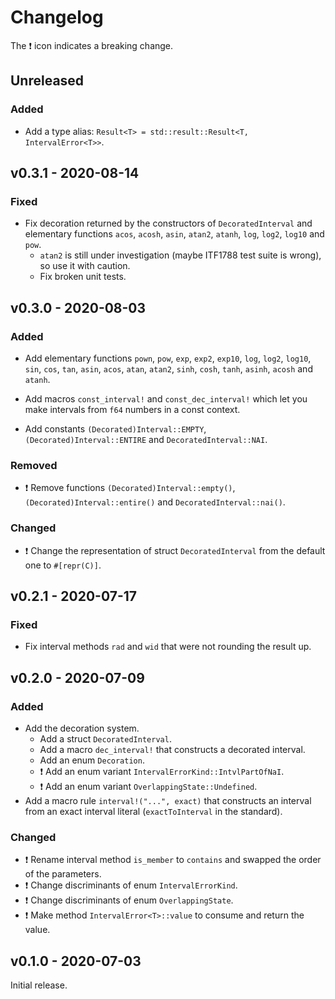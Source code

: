 # Changelog

The ❗ icon indicates a breaking change.

## Unreleased

### Added

- Add a type alias: `Result<T> = std::result::Result<T, IntervalError<T>>`.

## v0.3.1 - 2020-08-14

### Fixed

- Fix decoration returned by the constructors of `DecoratedInterval` and elementary functions `acos`, `acosh`, `asin`, `atan2`, `atanh`, `log`, `log2`, `log10` and `pow`.
  - `atan2` is still under investigation (maybe ITF1788 test suite is wrong), so use it with caution.
  - Fix broken unit tests.

## v0.3.0 - 2020-08-03

### Added

- Add elementary functions `pown`, `pow`, `exp`, `exp2`, `exp10`, `log`, `log2`, `log10`, `sin`, `cos`, `tan`, `asin`, `acos`, `atan`, `atan2`, `sinh`, `cosh`, `tanh`, `asinh`, `acosh` and `atanh`.

- Add macros `const_interval!` and `const_dec_interval!` which let you make intervals from `f64` numbers in a const context.

- Add constants `(Decorated)Interval::EMPTY`, `(Decorated)Interval::ENTIRE` and `DecoratedInterval::NAI`.

### Removed

- ❗ Remove functions `(Decorated)Interval::empty()`, `(Decorated)Interval::entire()` and `DecoratedInterval::nai()`.

### Changed

- ❗ Change the representation of struct `DecoratedInterval` from the default one to `#[repr(C)]`.

## v0.2.1 - 2020-07-17

### Fixed

- Fix interval methods `rad` and `wid` that were not rounding the result up.

## v0.2.0 - 2020-07-09

### Added

- Add the decoration system.
  - Add a struct `DecoratedInterval`.
  - Add a macro `dec_interval!` that constructs a decorated interval.
  - Add an enum `Decoration`.
  - ❗ Add an enum variant `IntervalErrorKind::IntvlPartOfNaI`.
  - ❗ Add an enum variant `OverlappingState::Undefined`.
- Add a macro rule `interval!("...", exact)` that constructs an interval from an exact interval literal (`exactToInterval` in the standard).

### Changed

- ❗ Rename interval method `is_member` to `contains` and swapped the order of the parameters.
- ❗ Change discriminants of enum `IntervalErrorKind`.
- ❗ Change discriminants of enum `OverlappingState`.
- ❗ Make method `IntervalError<T>::value` to consume and return the value.

## v0.1.0 - 2020-07-03

Initial release.
